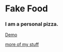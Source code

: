 # Fake Food

### I am a personal pizza.

[Demo](http://www.tuskerette.com/projects/IAmAPersonalPizza/)

[more of my stuff](http://www.tuskerette.com)
